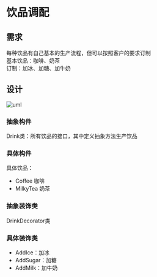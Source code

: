 # 饮品调配

## 需求
每种饮品有自己基本的生产流程，但可以按照客户的要求订制  
基本饮品：咖啡、奶茶  
订制：加冰、加糖、加牛奶  

## 设计

![uml](uml)

### 抽象构件
Drink类：所有饮品的接口，其中定义抽象方法生产饮品

### 具体构件
具体饮品：
- Coffee 咖啡
- MilkyTea 奶茶

### 抽象装饰类
DrinkDecorator类

###  具体装饰类
- AddIce：加冰
- AddSugar：加糖
- AddMilk：加牛奶


[uml]: https://github.com/fengbaoheng/design-pattern/blob/master/src/main/java/decorator/drink/uml.svg